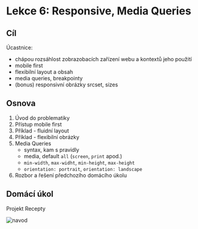 # Lekce 6: Responsive, Media Queries

## Cíl

Úcastnice:

- chápou rozsáhlost zobrazobacích zařízení webu a kontextů jeho použití
- mobile first
- flexibilní layout a obsah
- media queries, breakpointy
- (bonus) responsivní obrázky srcset, sizes

## Osnova

1. Úvod do problematiky
1. Přístup mobile first
1. Příklad - fluidní layout
1. Příklad - flexibilní obrázky
1. Media Queries
    - syntax, kam s pravidly
    - media, default `all` (`screen`, `print` apod.)
    - `min-width`, `max-widht`, `min-height`, `max-height`
    - `orientation: portrait`, `orientation: landscape`
1. Rozbor a řešení předchozího domácího úkolu

## Domácí úkol

Projekt Recepty

![navod](https://raw.githubusercontent.com/tvorimweb-2019-praha-podzim/projekt05-recepty/master/navod.jpg)

